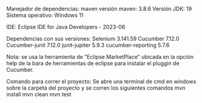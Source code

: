 Manejador de dependencias: maven
versión maven: 3.8.6
Versión JDK: 19
Sistema operativo: Windows 11

IDE: Eclipse IDE for Java Developers - 2023-06

Dependencias con sus versiones:
Selenium 3.141.59
Cucumber 7.12.0
Cucumber-junit 7.12.0
junit-jupiter 5.9.3
cucumber-reporting 5.7.6

Nota: se usa la herramienta de "Eclipse MarketPlace" ubicada en la opción help de la bara de herramientas de eclipse
para instalar el pluggin de Cucumber.


Comando para correr el proyecto:
Se abre una terminal de cmd en windows sobre la carpeta del proyecto y se corren los siguientes comandos
 mvn install
mvn clean
mvn test